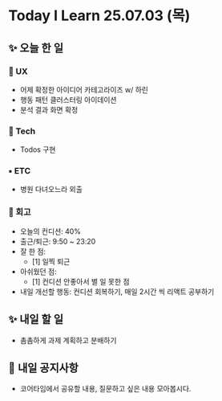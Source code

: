 # Today I Learn 25.07.03 (목)

## ✨ 오늘 한 일
### 🔹 UX
 * 어제 확정한 아이디어 카테고라이즈 w/ 하린
 * 행동 패턴 클러스터링 아이데이션
 * 분석 결과 화면 확정

### 🔸 Tech
 * Todos 구현

### ▪️ ETC
 * 병원 다녀오느라 외출

### 📍 회고
 * 오늘의 컨디션: 40%
 * 출근/퇴근: 9:50 ~ 23:20
 * 잘 한 점:
    * [1] 일찍 퇴근
 * 아쉬웠던 점: 
    * [1] 컨디션 안좋아서 별 일 못한 점
 * 내일 개선할 행동: 컨디션 회복하기, 매일 2시간 씩 리액트 공부하기


## ✨ 내일 할 일
 * 촘촘하게 과제 계획하고 분배하기


## 📢 내일 공지사항
 * 코어타임에서 공유할 내용, 질문하고 싶은 내용 모아봅시다.